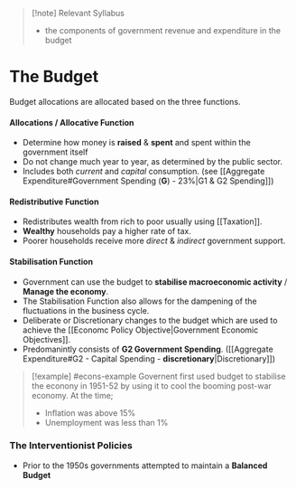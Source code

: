 
>[!note] Relevant Syllabus
>- the components of government revenue and expenditure in the budget



# The Budget
Budget allocations are allocated based on the three functions.

#### Allocations / Allocative Function
- Determine how money is **raised** & **spent** and spent within the government itself
- Do not change much year to year, as determined by the public sector.
- Includes both *current* and *capital* consumption. (see [[Aggregate Expenditure#Government Spending (**G**) - 23%|G1 & G2 Spending]])
#### Redistributive Function
- Redistributes wealth from rich to poor usually using [[Taxation]].
- **Wealthy** households pay a higher rate of tax.
- Poorer households receive more *direct* & *indirect* government support.
#### Stabilisation Function
- Government can use the budget to **stabilise macroeconomic activity** / **Manage the economy**.
- The Stabilisation Function also allows for the dampening of the fluctuations in the business cycle.
- Deliberate or Discretionary changes to the budget which are used to achieve the [[Economc Policy Objective|Government Economic Objectives]].
- Predomanintly consists of **G2 Government Spending**. ([[Aggregate Expenditure#G2 - Capital Spending - **discretionary**|Discretionary]])

>[!example] #econs-example 
Governent first used budget to stabilise the econony in 1951-52 by using it to cool the booming post-war economy. At the time;
>- Inflation was above 15%
>- Unemployment was less than 1%

### The Interventionist Policies
- Prior to the 1950s governments attempted to maintain a **Balanced Budget**


